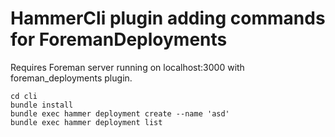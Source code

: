 # HammerCli plugin adding commands for ForemanDeployments

Requires Foreman server running on localhost:3000 with foreman_deployments plugin.

    cd cli
    bundle install
    bundle exec hammer deployment create --name 'asd'
    bundle exec hammer deployment list

